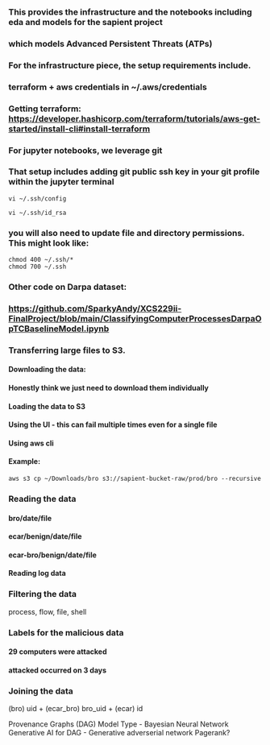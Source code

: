### This provides the infrastructure and the notebooks including eda and models for the sapient project
###  which models Advanced Persistent Threats (ATPs)

###  For the infrastructure piece, the setup requirements include.
###  terraform + aws credentials in ~/.aws/credentials

###  Getting terraform: https://developer.hashicorp.com/terraform/tutorials/aws-get-started/install-cli#install-terraform

###  For jupyter notebooks, we leverage git
###  That setup includes adding git public ssh key in your git profile within the jupyter terminal

```
vi ~/.ssh/config
```

```
vi ~/.ssh/id_rsa
```

###  you will also need to update file and directory permissions. This might look like:

```
chmod 400 ~/.ssh/*
chmod 700 ~/.ssh
```


### Other code on Darpa dataset:
### https://github.com/SparkyAndy/XCS229ii-FinalProject/blob/main/ClassifyingComputerProcessesDarpaOpTCBaselineModel.ipynb

### Transferring large files to S3. 
#### Downloading the data:
#### Honestly think we just need to download them individually
#### Loading the data to S3
#### Using the UI - this can fail multiple times even for a single file 
#### Using aws cli
#### Example:
```
aws s3 cp ~/Downloads/bro s3://sapient-bucket-raw/prod/bro --recursive
```



### Reading the data
#### bro/date/file
#### ecar/benign/date/file
#### ecar-bro/benign/date/file
#### Reading log data
### Filtering the data
process, flow, file, shell

### Labels for the malicious data

#### 29 computers were attacked
#### attacked occurred on 3 days
### Joining the data
(bro) uid + (ecar_bro) bro_uid + (ecar) id


Provenance Graphs (DAG)
Model Type - Bayesian Neural Network
Generative AI for DAG - Generative adverserial network
Pagerank?


